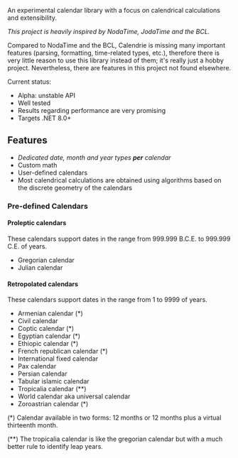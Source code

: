 ﻿
An experimental calendar library with a focus on calendrical calculations and
extensibility.

_This project is heavily inspired by NodaTime, JodaTime and the BCL._

Compared to NodaTime and the BCL, Calendrie is missing many important features
(parsing, formatting, time-related types, etc.), therefore there is very little
reason to use this library instead of them; it's really just a hobby project.
Nevertheless, there are features in this project not found elsewhere.

Current status:
- Alpha: unstable API
- Well tested
- Results regarding performance are very promising
- Targets .NET 8.0+

Features
--------

- _Dedicated date, month and year types **per** calendar_
- Custom math
- User-defined calendars
- Most calendrical calculations are obtained using algorithms based on the
  discrete geometry of the calendars

### Pre-defined Calendars

#### Proleptic calendars

These calendars support dates in the range from 999.999 B.C.E. to 999.999 C.E.
of years.
- Gregorian calendar
- Julian calendar

#### Retropolated calendars

These calendars support dates in the range from 1 to 9999 of years.
- Armenian calendar (*)
- Civil calendar
- Coptic calendar (*)
- Egyptian calendar (*)
- Ethiopic calendar (*)
- French republican calendar (*)
- International fixed calendar
- Pax calendar
- Persian calendar
- Tabular islamic calendar
- Tropicalia calendar (**)
- World calendar aka universal calendar
- Zoroastrian calendar (*)

(*) Calendar available in two forms: 12 months or 12 months plus a virtual
thirteenth month.

(**) The tropicalia calendar is like the gregorian calendar but with a much
better rule to identify leap years.
